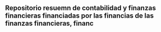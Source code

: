 ## Repositorio resuemn de contabilidad y finanzas financieras financiadas por las financias de las finanzas financieras, financ